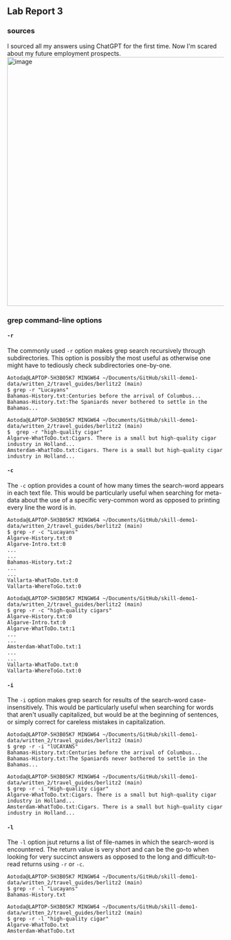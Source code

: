 ## Lab Report 3
### sources
I sourced all my answers using ChatGPT for the first time. Now I'm scared about my future employment prospects.
<img width="578" alt="image" src="https://user-images.githubusercontent.com/116617731/218373111-ca88af80-19a3-4c22-9caa-e8832b449823.png">

### grep command-line options
#### `-r`
The commonly used `-r` option makes grep search recursively through subdirectories.
This option is possibly the most useful as otherwise one might have to tediously check subdirectories one-by-one.
```
Aotoda@LAPTOP-5H3B05K7 MINGW64 ~/Documents/GitHub/skill-demo1-data/written_2/travel_guides/berlitz2 (main)
$ grep -r "Lucayans"
Bahamas-History.txt:Centuries before the arrival of Columbus...
Bahamas-History.txt:The Spaniards never bothered to settle in the Bahamas...
```

```
Aotoda@LAPTOP-5H3B05K7 MINGW64 ~/Documents/GitHub/skill-demo1-data/written_2/travel_guides/berlitz2 (main)
$  grep -r "high-quality cigar"
Algarve-WhatToDo.txt:Cigars. There is a small but high-quality cigar industry in Holland...
Amsterdam-WhatToDo.txt:Cigars. There is a small but high-quality cigar industry in Holland...
```

#### `-c`
The `-c` option provides a count of how many times the search-word appears in each text file.
This would be particularly useful when searching for meta-data about the use of a specific very-common word as opposed to printing every line the word is in.

```
Aotoda@LAPTOP-5H3B05K7 MINGW64 ~/Documents/GitHub/skill-demo1-data/written_2/travel_guides/berlitz2 (main)
$ grep -r -c "Lucayans"
Algarve-History.txt:0
Algarve-Intro.txt:0
...
...
Bahamas-History.txt:2
...
...
Vallarta-WhatToDo.txt:0
Vallarta-WhereToGo.txt:0
```

```
Aotoda@LAPTOP-5H3B05K7 MINGW64 ~/Documents/GitHub/skill-demo1-data/written_2/travel_guides/berlitz2 (main)
$ grep -r -c "high-quality cigars"
Algarve-History.txt:0
Algarve-Intro.txt:0
Algarve-WhatToDo.txt:1
...
...
Amsterdam-WhatToDo.txt:1
...
...
Vallarta-WhatToDo.txt:0
Vallarta-WhereToGo.txt:0
```

#### `-i`
The `-i` option makes grep search for results of the search-word case-insensitively.
This would be particularly useful when searching for words that aren't usually capitalized, but would be at the beginning of sentences,
or simply correct for careless mistakes in capitalization.

```
Aotoda@LAPTOP-5H3B05K7 MINGW64 ~/Documents/GitHub/skill-demo1-data/written_2/travel_guides/berlitz2 (main)
$ grep -r -i "lUCAYANS"
Bahamas-History.txt:Centuries before the arrival of Columbus...
Bahamas-History.txt:The Spaniards never bothered to settle in the Bahamas...
```

```
Aotoda@LAPTOP-5H3B05K7 MINGW64 ~/Documents/GitHub/skill-demo1-data/written_2/travel_guides/berlitz2 (main)
$ grep -r -i "High-quality cigar"
Algarve-WhatToDo.txt:Cigars. There is a small but high-quality cigar industry in Holland...
Amsterdam-WhatToDo.txt:Cigars. There is a small but high-quality cigar industry in Holland...
```

#### `-l`
The `-l` option jsut returns a list of file-names in which the search-word is encountered.
The return value is very short and can be the go-to when looking for very succinct answers as opposed to the long and difficult-to-read returns using `-r` or `-c`.

```
Aotoda@LAPTOP-5H3B05K7 MINGW64 ~/Documents/GitHub/skill-demo1-data/written_2/travel_guides/berlitz2 (main)
$ grep -r -l "Lucayans"
Bahamas-History.txt
```

```
Aotoda@LAPTOP-5H3B05K7 MINGW64 ~/Documents/GitHub/skill-demo1-data/written_2/travel_guides/berlitz2 (main)
$ grep -r -l "high-quality cigar"
Algarve-WhatToDo.txt
Amsterdam-WhatToDo.txt
```
